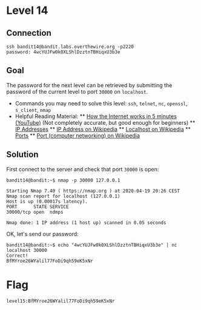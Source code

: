 # Level 14
## Connection
~~~~
ssh bandit14@bandit.labs.overthewire.org -p2220
password: 4wcYUJFw0k0XLShlDzztnTBHiqxU3b3e
~~~~

## Goal
The password for the next level can be retrieved by submitting the password of the current level to port `30000` on `localhost`.

* Commands you may need to solve this level: `ssh`, `telnet`, `nc`, `openssl`, `s_client`, `nmap`
* Helpful Reading Material:
** [How the Internet works in 5 minutes (YouTube)](https://www.youtube.com/watch?v=7_LPdttKXPc) (Not completely accurate, but good enough for beginners)
** [IP Addresses](http://computer.howstuffworks.com/web-server5.htm)
** [IP Address on Wikipedia](https://en.wikipedia.org/wiki/IP_address)
** [Localhost on Wikipedia](https://en.wikipedia.org/wiki/Localhost)
** [Ports](http://computer.howstuffworks.com/web-server8.htm)
** [Port (computer networking) on Wikipedia](https://en.wikipedia.org/wiki/Port_(computer_networking))

## Solution
First connect to the server and check that port `30000` is open:
~~~~
bandit14@bandit:~$ nmap -p 30000 127.0.0.1

Starting Nmap 7.40 ( https://nmap.org ) at 2020-04-19 20:26 CEST
Nmap scan report for localhost (127.0.0.1)
Host is up (0.00017s latency).
PORT      STATE SERVICE
30000/tcp open  ndmps

Nmap done: 1 IP address (1 host up) scanned in 0.05 seconds
~~~~

OK, let's send our password:
~~~~
bandit14@bandit:~$ echo "4wcYUJFw0k0XLShlDzztnTBHiqxU3b3e" | nc localhost 30000
Correct!
BfMYroe26WYalil77FoDi9qh59eK5xNr
~~~~

# Flag
~~~~
level15:BfMYroe26WYalil77FoDi9qh59eK5xNr
~~~~